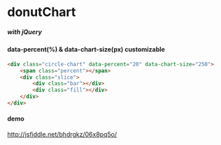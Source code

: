 # donutChart
##### with jQuery

#### data-percent(%) & data-chart-size(px) customizable
```html
<div class="circle-chart" data-percent="20" data-chart-size="250">
    <span class="percent"></span>
    <div class="slice">
        <div class="bar"></div>
        <div class="fill"></div>
    </div>
</div>
```

#### demo
http://jsfiddle.net/bhdrgkz/06x8pq5o/
